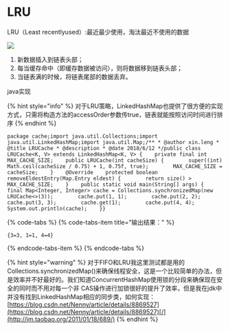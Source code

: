 # LRU



LRU（Least recentlyused）:最近最少使用，淘汰最近不使用的数据  

![](http://oojclpmc4.bkt.clouddn.com/LRU.png)



1. 新数据插入到链表头部；
2. 每当缓存命中（即缓存数据被访问），则将数据移到链表头部；
3. 当链表满的时候，将链表尾部的数据丢弃。

java实现

{% hint style="info" %}
对于LRU策略，LinkedHashMap也提供了很方便的实现方式，只需将构造方法的accessOrder参数传true，链表就能按照访问时间进行排序
{% endhint %}

```text
package cache;import java.util.Collections;import java.util.LinkedHashMap;import java.util.Map;/** * @author xin.leng * @title LRUCache * @description * @date 2018/6/12 */public class LRUCache<K, V> extends LinkedHashMap<K, V> {    private final int MAX_CACHE_SIZE;    public LRUCache(int cacheSize) {        super((int) Math.ceil(cacheSize / 0.75) + 1, 0.75f, true);        MAX_CACHE_SIZE = cacheSize;    }    @Override    protected boolean removeEldestEntry(Map.Entry eldest) {        return size() > MAX_CACHE_SIZE;    }    public static void main(String[] args) {        final Map<Integer, Integer> cache = Collections.synchronizedMap(new LRUCache<>(3));        cache.put(1, 1);        cache.put(2, 2);        cache.put(3, 3);        cache.get(1);        cache.put(4, 4);        System.out.println(cache);    }}
```

{% code-tabs %}
{% code-tabs-item title="输出结果：" %}
```text
{3=3, 1=1, 4=4}
```
{% endcode-tabs-item %}
{% endcode-tabs %}

{% hint style="warning" %}
对于FIFO和LRU我这里测试都是用的Collections.synchronizedMap\(\)来确保线程安全，这是一个比较简单的办法，但是效率并不好最好的。我们知道ConcurrentHashMap使用锁的分段来确保现在安全的同时而不用对每一个非 CAS操作进行加锁很好的提升了效率，但是我在jdk中并没有找到LinkedHashMap相应的同步类，如何实现：[https://blog.csdn.net/Nenny/article/details/8869527](https://blog.csdn.net/Nenny/article/details/8869527)[/](http://jm.taobao.org/2011/01/18/689/)
{% endhint %}



